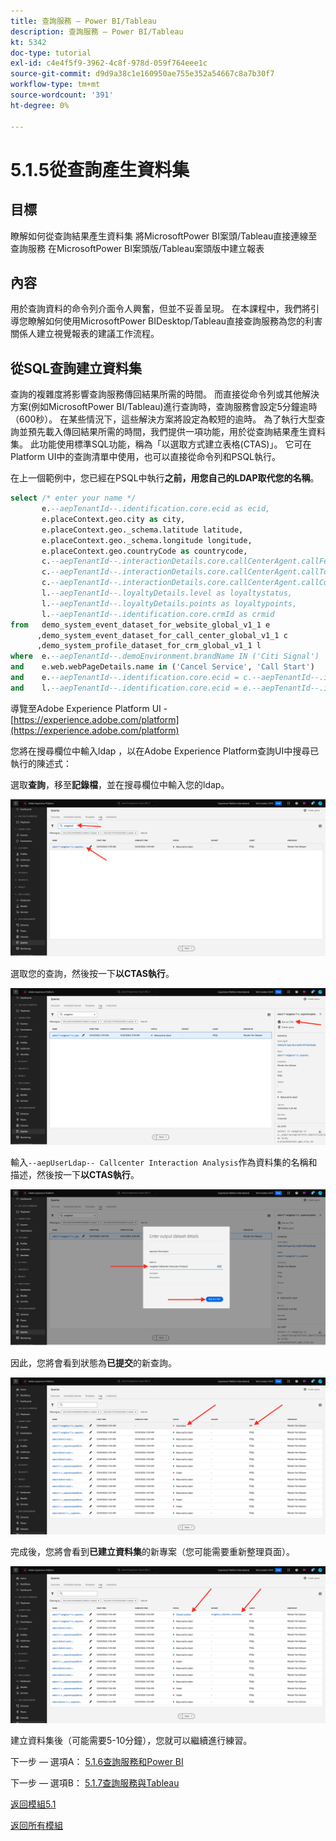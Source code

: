 ```yaml
---
title: 查詢服務 — Power BI/Tableau
description: 查詢服務 — Power BI/Tableau
kt: 5342
doc-type: tutorial
exl-id: c4e4f5f9-3962-4c8f-978d-059f764eee1c
source-git-commit: d9d9a38c1e160950ae755e352a54667c8a7b30f7
workflow-type: tm+mt
source-wordcount: '391'
ht-degree: 0%

---
```


# 5.1.5從查詢產生資料集

## 目標

瞭解如何從查詢結果產生資料集
將MicrosoftPower BI案頭/Tableau直接連線至查詢服務
在MicrosoftPower BI案頭版/Tableau案頭版中建立報表

## 內容

用於查詢資料的命令列介面令人興奮，但並不妥善呈現。 在本課程中，我們將引導您瞭解如何使用MicrosoftPower BIDesktop/Tableau直接查詢服務為您的利害關係人建立視覺報表的建議工作流程。

## 從SQL查詢建立資料集

查詢的複雜度將影響查詢服務傳回結果所需的時間。 而直接從命令列或其他解決方案(例如MicrosoftPower BI/Tableau)進行查詢時，查詢服務會設定5分鐘逾時（600秒）。 在某些情況下，這些解決方案將設定為較短的逾時。 為了執行大型查詢並預先載入傳回結果所需的時間，我們提供一項功能，用於從查詢結果產生資料集。 此功能使用標準SQL功能，稱為「以選取方式建立表格(CTAS)」。 它可在Platform UI中的查詢清單中使用，也可以直接從命令列和PSQL執行。

在上一個範例中，您已經在PSQL中執行&#x200B;**之前，用您自己的LDAP取代您的名稱**。

```sql
select /* enter your name */
       e.--aepTenantId--.identification.core.ecid as ecid,
       e.placeContext.geo.city as city,
       e.placeContext.geo._schema.latitude latitude,
       e.placeContext.geo._schema.longitude longitude,
       e.placeContext.geo.countryCode as countrycode,
       c.--aepTenantId--.interactionDetails.core.callCenterAgent.callFeeling as callFeeling,
       c.--aepTenantId--.interactionDetails.core.callCenterAgent.callTopic as callTopic,
       c.--aepTenantId--.interactionDetails.core.callCenterAgent.callContractCancelled as contractCancelled,
       l.--aepTenantId--.loyaltyDetails.level as loyaltystatus,
       l.--aepTenantId--.loyaltyDetails.points as loyaltypoints,
       l.--aepTenantId--.identification.core.crmId as crmid
from   demo_system_event_dataset_for_website_global_v1_1 e
      ,demo_system_event_dataset_for_call_center_global_v1_1 c
      ,demo_system_profile_dataset_for_crm_global_v1_1 l
where  e.--aepTenantId--.demoEnvironment.brandName IN ('Citi Signal')
and    e.web.webPageDetails.name in ('Cancel Service', 'Call Start')
and    e.--aepTenantId--.identification.core.ecid = c.--aepTenantId--.identification.core.ecid
and    l.--aepTenantId--.identification.core.ecid = e.--aepTenantId--.identification.core.ecid;
```

導覽至Adobe Experience Platform UI - [https://experience.adobe.com/platform](https://experience.adobe.com/platform)

您將在搜尋欄位中輸入ldap ，以在Adobe Experience Platform查詢UI中搜尋已執行的陳述式：

選取&#x200B;**查詢**，移至&#x200B;**記錄檔**，並在搜尋欄位中輸入您的ldap。

![search-query-for-ctas.png](./images/searchqueryforctas.png)

選取您的查詢，然後按一下&#x200B;**以CTAS執行**。

![search-query-for-ctas.png](./images/searchqueryforctasa.png)

輸入`--aepUserLdap-- Callcenter Interaction Analysis`作為資料集的名稱和描述，然後按一下&#x200B;**以CTAS執行**。

![create-ctas-dataset.png](./images/createctasdataset.png)

因此，您將會看到狀態為&#x200B;**已提交**&#x200B;的新查詢。

![ctas-query-submitted.png](./images/ctasquerysubmitted.png)

完成後，您將會看到&#x200B;**已建立資料集**&#x200B;的新專案（您可能需要重新整理頁面）。

![ctas-dataset-created.png](./images/ctasdatasetcreated.png)

建立資料集後（可能需要5-10分鐘），您就可以繼續進行練習。

下一步 — 選項A： [5.1.6查詢服務和Power BI](./ex6.md)

下一步 — 選項B： [5.1.7查詢服務與Tableau](./ex7.md)

[返回模組5.1](./query-service.md)

[返回所有模組](../../../overview.md)
